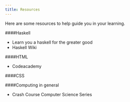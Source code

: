 ```yaml
---
title: Resources
---
```

Here are some resources to help guide you in your learning.

####Haskell
  * Learn you a haskell for the greater good
  * Haskell Wiki

####HTML
  * Codeacademy

####CSS

####Computing in general
  * Crash Course Computer Science Series

